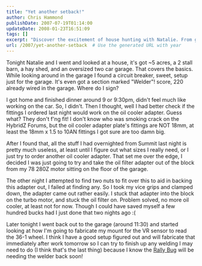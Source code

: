 ```yaml
---
title: "Yet another setback!"
author: Chris Hammond
publishDate: 2007-07-19T01:14:00
updateDate: 2008-01-23T16:51:09
tags: []
excerpt: "Discover the excitement of house hunting with Natalie. From garages to oil cooler mishaps, follow along as the journey unfolds into unexpected adventures."
url: /2007/yet-another-setback  # Use the generated URL with year
---
```

<p>Tonight Natalie and I went and looked at a house, it's got ~5 acres, a 2 stall barn, a hay shed, and an oversized two car garage. That covers the basics. While looking around in the garage I found a circuit breaker, sweet, setup just for the garage. It's even got a section marked &quot;Welder&quot;! score, 220 already wired in the garage. Where do I sign?</p> <p>I got home and finished dinner around 9 or 9:30pm, didn't feel much like working on the car. So, I didn't. Then I thought, well I had better check if the fittings I ordered last night would work on the oil cooler adapter. Guess what? They don't f'ng fit! I don't know who was smoking crack on the HybridZ Forums, but the oil cooler adapter plate's fittings are NOT 18mm, at least the 18mm x 1.5 to 10AN fittings I got sure are too damn big.</p> <p>After I found that, all the stuff I had overnighted from Summit last night is pretty much useless, at least until I figure out what sizes I really need, or I just try to order another oil cooler adapter. That set me over the edge, I decided I was just going to try and take the oil filter adapter out of the block from my 78 280Z motor sitting on the floor of the garage.</p> <p>The other night I attempted to find two nuts to fit over this to aid in backing this adapter out, I failed at finding any. So I took my vice grips and clamped down, the adapter came out rather easily. I stuck that adapter into the block on the turbo motor, and stuck the oil filter on. Problem solved, no more oil cooler, at least not for now. Though I could have saved myself a few hundred bucks had I just done that two nights ago :(</p> <p>Later tonight I went back out to the garage (around 11:30) and started looking at how I'm going to fabricate my mount for the VR sensor to read the 36-1 wheel. I think I have a good setup figured out and will fabricate that immediately after work tomorrow so I can try to finish up any welding I may need to do (I think that's the last thing) because I know the <a href="https://321govideo.com/rallybug/">Rally Bug</a> will be needing the welder back soon!</p> <p>&nbsp;</p>

